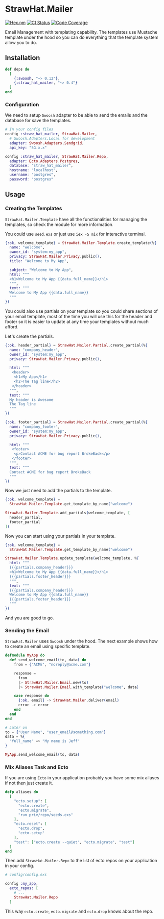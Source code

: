 # StrawHat.Mailer

[![Hex.pm](https://img.shields.io/hexpm/v/straw_hat_mailer.svg)](https://hex.pm/packages/straw_hat_mailer)
[![CI Status](https://travis-ci.org/straw-hat-team/straw_hat_mailer.svg?branch=master)](https://travis-ci.org/straw-hat-team/straw_hat_mailer)
[![Code Coverage](https://codecov.io/gh/straw-hat-team/straw_hat_mailer/branch/master/graph/badge.svg)](https://codecov.io/gh/straw-hat-team/straw_hat_mailer)

Email Management with templating capability. The templates use Mustache template
under the hood so you can do everything that the template system allow you to do.

## Installation

```elixir
def deps do
  [
    {:swoosh, "~> 0.12"},
    {:straw_hat_mailer, "~> 0.4"}
  ]
end
```

### Configuration

We need to setup `Swoosh` adapter to be able to send the emails and the database
for save the templates.

```elixir
# In your config files
config :straw_hat_mailer, StrawHat.Mailer,
  # Swoosh.Adapters.Local for development
  adapter: Swoosh.Adapters.Sendgrid,
  api_key: "SG.x.x"

config :straw_hat_mailer, StrawHat.Mailer.Repo,
  adapter: Ecto.Adapters.Postgres,
  database: "straw_hat_mailer",
  hostname: "localhost",
  username: "postgres",
  password: "postgres"
```

## Usage

### Creating the Templates

`StrawHat.Mailer.Template` have all the functionalities for managing the
templates, so check the module for more information.

You could use `seed.exs` or just use `iex -S mix` for interactive terminal.

```elixir
{:ok, welcome_template} = StrawHat.Mailer.Template.create_template(%{
  name: "welcome",
  owner_id: "system:my_app",
  privacy: StrawHat.Mailer.Privacy.public(),
  title: "Welcome to My App",

  subject: "Welcome to My App",
  html: """
  <h1>Welcome to My App {{data.full_name}}</h1>
  """,
  text: """
  Welcome to My App {{data.full_name}}
  """
})
```

You could also use partials on your template so you could share sections of
your email template, most of the time you will use this for the header and footer
so it is easier to update at any time your templates without much afford.

Let's create the partials.

```elixir
{:ok, header_partial} = StrawHat.Mailer.Partial.create_partial(%{
  name: "company_header",
  owner_id: "system:my_app",
  privacy: StrawHat.Mailer.Privacy.public(),

  html: """
   <header>
    <h1>My App</h1>
    <h2>The Tag line</h2>
   </header>
  """,
  text: """
  My header is Awesome
  The Tag line
  """
})

{:ok, footer_partial} = StrawHat.Mailer.Partial.create_partial(%{
  name: "company_footer",
  owner_id: "system:my_app",
  privacy: StrawHat.Mailer.Privacy.public(),

  html: """
   <footer>
    <p>Contact ACME for bug report BrokeBack</p>
   </footer>
  """,
  text: """
  Contact ACME for bug report BrokeBack
  """
})
```

Now we just need to add the partials to the template.

```elixir
{:ok, welcome_template} =
  StrawHat.Mailer.Template.get_template_by_name("welcome")

StrawHat.Mailer.Template.add_partials(welcome_template, [
  header_partial,
  footer_partial
])
```

Now you can start using your partials in your template.

```elixir
{:ok, welcome_template} =
  StrawHat.Mailer.Template.get_template_by_name("welcome")

StrawHat.Mailer.Template.update_template(welcome_template, %{
  html: """
  {{{partials.company_header}}}
  <h1>Welcome to My App {{data.full_name}}</h1>
  {{{partials.footer_header}}}
  """,
  text: """
  {{{partials.company_header}}}
  Welcome to My App {{data.full_name}}
  {{{partials.footer_header}}}
  """
})
```

And you are good to go.

### Sending the Email

`StrawHat.Mailer` uses `Swoosh` under the hood. The next example shows how to create
an email using specific template.

```elixir
defmodule MyApp do
  def send_welcome_email(to, data) do
    from = {"ACME", "noreply@acme.com"}

    response =
      from
      |> StrawHat.Mailer.Email.new(to)
      |> StrawHat.Mailer.Email.with_template("welcome", data)

    case response do
      {:ok, email} -> StrawHat.Mailer.deliver(email)
      error -> error
    end
  end
end

# Later on
to = {"User Name", "user_email@something.com"}
data = %{
  "full_name" => "My name is Jeff"
}

MyApp.send_welcome_email(to, data)
```

### Mix Aliases Task and Ecto

If you are using `Ecto` in your application probably you have some mix aliases
if not then just create it.

```elixir
defp aliases do
  [
    "ecto.setup": [
      "ecto.create",
      "ecto.migrate",
      "run priv/repo/seeds.exs"
    ],
    "ecto.reset": [
      "ecto.drop",
      "ecto.setup"
    ],
    "test": ["ecto.create --quiet", "ecto.migrate", "test"]
  ]
end
```

Then add `StrawHat.Mailer.Repo` to the list of ecto repos on your application
in your config.

```elixir
# config/config.exs

config :my_app,
  ecto_repos: [
    # ...
    StrawHat.Mailer.Repo
  ]
```

This way `ecto.create`, `ecto.migrate` and `ecto.drop` knows about the repo.
